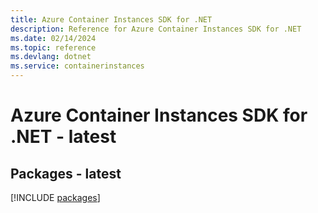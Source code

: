 ```yaml
---
title: Azure Container Instances SDK for .NET
description: Reference for Azure Container Instances SDK for .NET
ms.date: 02/14/2024
ms.topic: reference
ms.devlang: dotnet
ms.service: containerinstances
---
```

# Azure Container Instances SDK for .NET - latest
## Packages - latest
[!INCLUDE [packages](container-instances-index.md)]